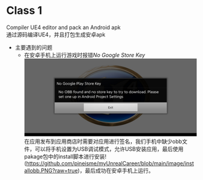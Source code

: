 # Class 1  
Compiler UE4 editor and pack an Android apk  
通过源码编译UE4，并且打包生成安卓apk  
* 主要遇到的问题  
    * 在安卓手机上运行游戏时报错*No Google Store Key*  
    ![No Google Store Key](https://github.com/pineisme/myUnrealCareer/blob/main/image/noobb.jpg?raw=true)  
    在应用发布到应用商店时需要对应用进行签名，我们手机中缺少obb文件，可以将手机设置为USB调试模式，允许USB安装应用，最后使用pakage包中的install脚本进行安装!(https://github.com/pineisme/myUnrealCareer/blob/main/image/installobb.PNG?raw=true)，最后成功在安卓手机上运行。
